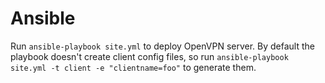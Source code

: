 # Ansible

Run `ansible-playbook site.yml` to deploy OpenVPN server.
By default the playbook doesn't create client config files, so
run `ansible-playbook site.yml -t client -e "clientname=foo"`
to generate them.

